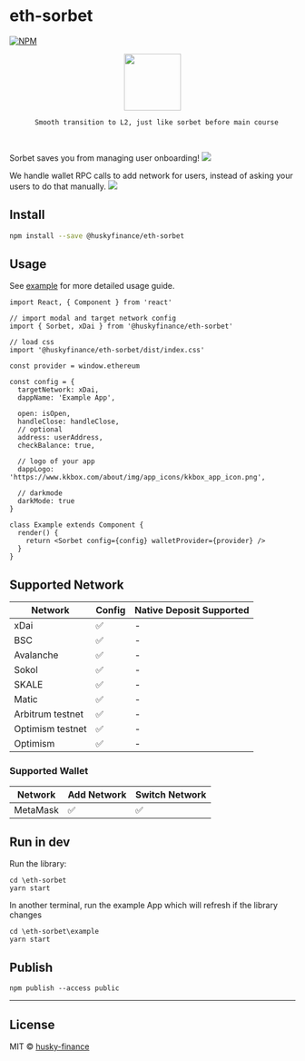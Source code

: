 # eth-sorbet

[![NPM](https://img.shields.io/npm/v/@huskyfinance/eth-sorbet.svg)](https://www.npmjs.com/package/@huskyfinance/eth-sorbet)

<p align="center">
<img src="https://i.imgur.com/Q6k8YyH.png" height=100>

<p align="center"><code>  Smooth transition to L2, just like sorbet before main course</code></p>

<br>

Sorbet saves you from managing user onboarding!
![](https://i.imgur.com/qeq0yHy.png)

We handle wallet RPC calls to add network for users, instead of asking your users to do that manually.
![](https://i.imgur.com/kZ3wM1t.png)

## Install

```bash
npm install --save @huskyfinance/eth-sorbet
```

## Usage

See [example](./example) for more detailed usage guide.

```tsx
import React, { Component } from 'react'

// import modal and target network config
import { Sorbet, xDai } from '@huskyfinance/eth-sorbet'

// load css
import '@huskyfinance/eth-sorbet/dist/index.css'

const provider = window.ethereum

const config = {
  targetNetwork: xDai,
  dappName: 'Example App',

  open: isOpen,
  handleClose: handleClose,
  // optional
  address: userAddress,
  checkBalance: true,

  // logo of your app
  dappLogo: 'https://www.kkbox.com/about/img/app_icons/kkbox_app_icon.png',

  // darkmode
  darkMode: true
}

class Example extends Component {
  render() {
    return <Sorbet config={config} walletProvider={provider} />
  }
}
```

## Supported Network

| Network          | Config | Native Deposit Supported |
| ---------------- | ------ | ------------------------ |
| xDai             | ✅     | -                        |
| BSC              | ✅     | -                        |
| Avalanche        | ✅     | -                        |
| Sokol            | ✅     | -                        |
| SKALE            | ✅     | -                        |
| Matic            | ✅     | -                        |
| Arbitrum testnet | ✅     | -                        |
| Optimism testnet | ✅     | -                        |
| Optimism         | ✅     | -                        |

### Supported Wallet

| Network  | Add Network | Switch Network |
| -------- | ----------- | -------------- |
| MetaMask | ✅          | ✅             |

## Run in dev

Run the library:

```shell
cd \eth-sorbet
yarn start
```

In another terminal, run the example App which will refresh if the library changes

```shell
cd \eth-sorbet\example
yarn start
```

## Publish

```shell
npm publish --access public
```

---

## License

MIT © [husky-finance](https://github.com/husky-finance)
